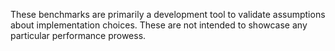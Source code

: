 These benchmarks are primarily a development tool to validate assumptions about
implementation choices. These are not intended to showcase any particular
performance prowess.
